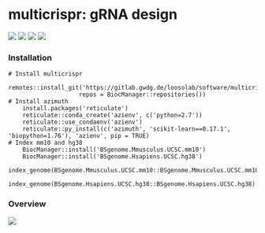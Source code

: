 # multicrispr: gRNA design

[![](https://bioconductor.org/shields/build/devel/bioc/multicrispr.svg)](http://bioconductor.org/checkResults/devel/bioc-LATEST/multicrispr/)
[![](https://bioconductor.org/shields/availability/3.12/multicrispr.svg)](https://bioconductor.org/packages/devel/bioc/html/multicrispr.html#archives) 
[![](https://bioconductor.org/shields/years-in-bioc/multicrispr.svg)](https://bioconductor.org/packages/devel/bioc/html/multicrispr.html#since)
[![](https://img.shields.io/badge/doi-10.26508/lsa.202000757-blue.svg)](https://doi.org/10.26508/lsa.202000757)


### Installation

    # Install multicrispr
        remotes::install_git('https://gitlab.gwdg.de/loosolab/software/multicrispr.git', 
        			    repos = BiocManager::repositories())
    # Install azimuth
        install.packages('reticulate')
        reticulate::conda_create('azienv', c('python=2.7'))
        reticulate::use_condaenv('azienv')
        reticulate::py_install(c('azimuth', 'scikit-learn==0.17.1', 'biopython=1.76'), 'azienv', pip = TRUE)
    # Index mm10 and hg38
        BiocManager::install('BSgenome.Mmusculus.UCSC.mm10')
        BiocManager::install('BSgenome.Hsapiens.UCSC.hg38')
        index_genome(BSgenome.Mmusculus.UCSC.mm10::BSgenome.Mmusculus.UCSC.mm10)
        index_genome(BSgenome.Hsapiens.UCSC.hg38::BSgenome.Hsapiens.UCSC.hg38)


### Overview
   
![](https://gitlab.gwdg.de/loosolab/software/multicrispr/-/wikis/uploads/cdf31586bcf776a7a40acaaaf5172e10/overview.png)

